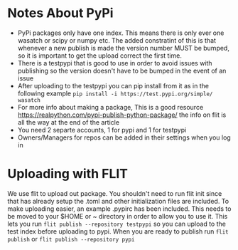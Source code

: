 # Notes About PyPi

- PyPi packages only have one index. This means there is only ever one wasatch or scipy or numpy etc. 
The added constratint of this is that whenever a new publish is made the version number MUST be bumped, so it is important to get the upload correct the first time.
- There is a testpypi that is good to use in order to avoid issues with publishing so the version doesn't have to be bumped in the event of an issue
- After uploading to the testpypi you can pip install from it as in the following example ```pip install -i https://test.pypi.org/simple/ wasatch```
- For more info about making a package, This is a good resource https://realpython.com/pypi-publish-python-package/ the info on flit is all the way at the end of the article
- You need 2 separte accounts, 1 for pypi and 1 for testpypi
- Owners/Managers for repos can be added in their settings when you log in

# Uploading with FLIT

We use flit to upload out package. You shouldn't need to run flit init since that has already setup the .toml and other initialization files are included.
To make uploading easier, an example .pypirc has been included. This needs to be moved to your $HOME or ~ directory in order to allow you to use it.
This lets you run ```flit publish --repository testpypi``` so you can upload to the test index before uploading to pypi.
When you are ready to publish run ```flit publish``` or ```flit publish --repository pypi```